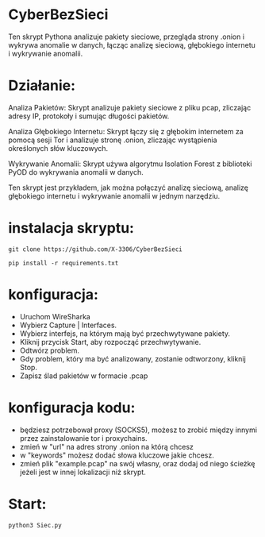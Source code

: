 # CyberBezSieci
Ten skrypt Pythona analizuje pakiety sieciowe, przegląda strony .onion i wykrywa anomalie w danych, łącząc analizę sieciową, głębokiego internetu i wykrywanie anomalii.

# Działanie:
Analiza Pakietów: Skrypt analizuje pakiety sieciowe z pliku pcap, zliczając adresy IP, protokoły i sumując długości pakietów.

Analiza Głębokiego Internetu: Skrypt łączy się z głębokim internetem za pomocą sesji Tor i analizuje stronę .onion, zliczając wystąpienia określonych słów kluczowych.

Wykrywanie Anomalii: Skrypt używa algorytmu Isolation Forest z biblioteki PyOD do wykrywania anomalii w danych.

Ten skrypt jest przykładem, jak można połączyć analizę sieciową, analizę głębokiego internetu i wykrywanie anomalii w jednym narzędziu.

# instalacja skryptu:

`git clone https://github.com/X-3306/CyberBezSieci`

`pip install -r requirements.txt`

# konfiguracja:
- Uruchom WireSharka
- Wybierz Capture | Interfaces.
- Wybierz interfejs, na którym mają być przechwytywane pakiety.
- Kliknij przycisk Start, aby rozpocząć przechwytywanie.
- Odtwórz problem.
- Gdy problem, który ma być analizowany, zostanie odtworzony, kliknij Stop.
- Zapisz ślad pakietów w formacie .pcap

# konfiguracja kodu:
- będziesz potrzebował proxy (SOCKS5), możesz to zrobić między innymi przez zainstalowanie tor i proxychains.
- zmień w "url" na adres strony .onion na którą chcesz
- w "keywords" możesz dodać słowa kluczowe jakie chcesz.
- zmień plik "example.pcap" na swój własny, oraz dodaj od niego ścieżkę jeżeli jest w innej lokalizacji niż skrypt.

# Start:
`python3 Siec.py`



